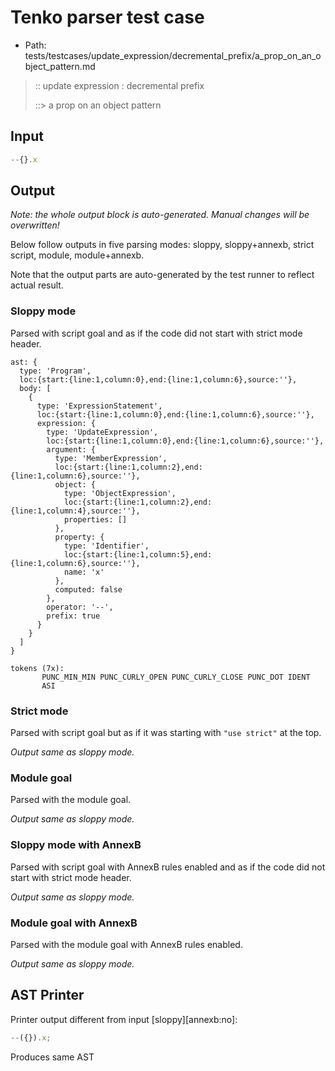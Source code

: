 # Tenko parser test case

- Path: tests/testcases/update_expression/decremental_prefix/a_prop_on_an_object_pattern.md

> :: update expression : decremental prefix
>
> ::> a prop on an object pattern

## Input

`````js
--{}.x
`````

## Output

_Note: the whole output block is auto-generated. Manual changes will be overwritten!_

Below follow outputs in five parsing modes: sloppy, sloppy+annexb, strict script, module, module+annexb.

Note that the output parts are auto-generated by the test runner to reflect actual result.

### Sloppy mode

Parsed with script goal and as if the code did not start with strict mode header.

`````
ast: {
  type: 'Program',
  loc:{start:{line:1,column:0},end:{line:1,column:6},source:''},
  body: [
    {
      type: 'ExpressionStatement',
      loc:{start:{line:1,column:0},end:{line:1,column:6},source:''},
      expression: {
        type: 'UpdateExpression',
        loc:{start:{line:1,column:0},end:{line:1,column:6},source:''},
        argument: {
          type: 'MemberExpression',
          loc:{start:{line:1,column:2},end:{line:1,column:6},source:''},
          object: {
            type: 'ObjectExpression',
            loc:{start:{line:1,column:2},end:{line:1,column:4},source:''},
            properties: []
          },
          property: {
            type: 'Identifier',
            loc:{start:{line:1,column:5},end:{line:1,column:6},source:''},
            name: 'x'
          },
          computed: false
        },
        operator: '--',
        prefix: true
      }
    }
  ]
}

tokens (7x):
       PUNC_MIN_MIN PUNC_CURLY_OPEN PUNC_CURLY_CLOSE PUNC_DOT IDENT
       ASI
`````

### Strict mode

Parsed with script goal but as if it was starting with `"use strict"` at the top.

_Output same as sloppy mode._

### Module goal

Parsed with the module goal.

_Output same as sloppy mode._

### Sloppy mode with AnnexB

Parsed with script goal with AnnexB rules enabled and as if the code did not start with strict mode header.

_Output same as sloppy mode._

### Module goal with AnnexB

Parsed with the module goal with AnnexB rules enabled.

_Output same as sloppy mode._

## AST Printer

Printer output different from input [sloppy][annexb:no]:

````js
--({}).x;
````

Produces same AST
